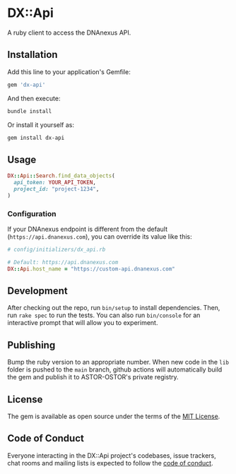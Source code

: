 # DX::Api

A ruby client to access the DNAnexus API.

## Installation

Add this line to your application's Gemfile:

```ruby
gem 'dx-api'
```

And then execute:

```bash
bundle install
```

Or install it yourself as:

```bash
gem install dx-api
```

## Usage

```ruby
DX::Api::Search.find_data_objects(
  api_token: YOUR_API_TOKEN,
  project_id: "project-1234",
)
```

### Configuration

If your DNAnexus endpoint is different from the default (`https://api.dnanexus.com`), you can override its value like this:

```ruby
# config/initializers/dx_api.rb

# Default: https://api.dnanexus.com
DX::Api.host_name = "https://custom-api.dnanexus.com"
```

## Development

After checking out the repo, run `bin/setup` to install dependencies. Then, run `rake spec` to run the tests. You can also run `bin/console` for an interactive prompt that will allow you to experiment.

## Publishing

Bump the ruby version to an appropriate number. When new code in the `lib` folder is pushed to the `main` branch, github actions will automatically build the gem and publish it to ASTOR-OSTOR's private registry.

## License

The gem is available as open source under the terms of the [MIT License](https://opensource.org/licenses/MIT).

## Code of Conduct

Everyone interacting in the DX::Api project's codebases, issue trackers, chat rooms and mailing lists is expected to follow the [code of conduct](https://github.com/[USERNAME]/dx-api/blob/main/CODE_OF_CONDUCT.md).
